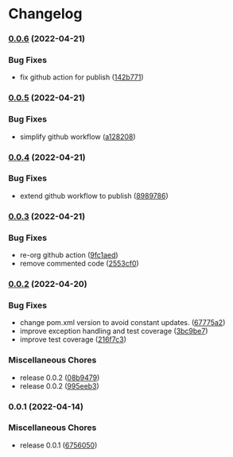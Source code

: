 # Changelog

### [0.0.6](https://github.com/remisbaima/license-checker-cyclonedx-maven-plugin/compare/v0.0.5...v0.0.6) (2022-04-21)


### Bug Fixes

* fix github action for publish ([142b771](https://github.com/remisbaima/license-checker-cyclonedx-maven-plugin/commit/142b771815b343556be682125c25ce3224f1ef09))

### [0.0.5](https://github.com/remisbaima/license-checker-cyclonedx-maven-plugin/compare/v0.0.4...v0.0.5) (2022-04-21)


### Bug Fixes

* simplify github workflow ([a128208](https://github.com/remisbaima/license-checker-cyclonedx-maven-plugin/commit/a1282081979ab2297b3aabeb7c4afb6912b2160b))

### [0.0.4](https://github.com/remisbaima/license-checker-cyclonedx-maven-plugin/compare/v0.0.3...v0.0.4) (2022-04-21)


### Bug Fixes

* extend github workflow to publish ([8989786](https://github.com/remisbaima/license-checker-cyclonedx-maven-plugin/commit/89897860557bef62d466aadac9bcd3a2aaa16059))

### [0.0.3](https://github.com/remisbaima/license-checker-cyclonedx-maven-plugin/compare/v0.0.2...v0.0.3) (2022-04-21)


### Bug Fixes

* re-org github action ([9fc1aed](https://github.com/remisbaima/license-checker-cyclonedx-maven-plugin/commit/9fc1aed6eed91e1fbda711b6722a2c3de5478b69))
* remove commented code ([2553cf0](https://github.com/remisbaima/license-checker-cyclonedx-maven-plugin/commit/2553cf0ed4c0385611d211ae8aa638525ee78744))

### [0.0.2](https://github.com/remisbaima/license-checker-cyclonedx-maven-plugin/compare/v0.0.1...v0.0.2) (2022-04-20)


### Bug Fixes

* change pom.xml version to avoid constant updates. ([67775a2](https://github.com/remisbaima/license-checker-cyclonedx-maven-plugin/commit/67775a2f6d7f627dc3310b70635377bc7486d93f))
* improve exception handling and test coverage ([3bc9be7](https://github.com/remisbaima/license-checker-cyclonedx-maven-plugin/commit/3bc9be7fde9f85e17b1bb4b0768c720a2662c8e8))
* improve test coverage ([216f7c3](https://github.com/remisbaima/license-checker-cyclonedx-maven-plugin/commit/216f7c3cb25b7b229d4140cb51edf41d7f470517))


### Miscellaneous Chores

* release 0.0.2 ([08b9479](https://github.com/remisbaima/license-checker-cyclonedx-maven-plugin/commit/08b94798c56f5a494fa6116f5cac92bac7726201))
* release 0.0.2 ([995eeb3](https://github.com/remisbaima/license-checker-cyclonedx-maven-plugin/commit/995eeb3e5e6402be336d631ae7af05f84ba13731))

### 0.0.1 (2022-04-14)


### Miscellaneous Chores

* release 0.0.1 ([6756050](https://github.com/remisbaima/license-checker-cyclonedx-maven-plugin/commit/675605065fb1e1b4f54cc5fa930523aee49eadf7))
